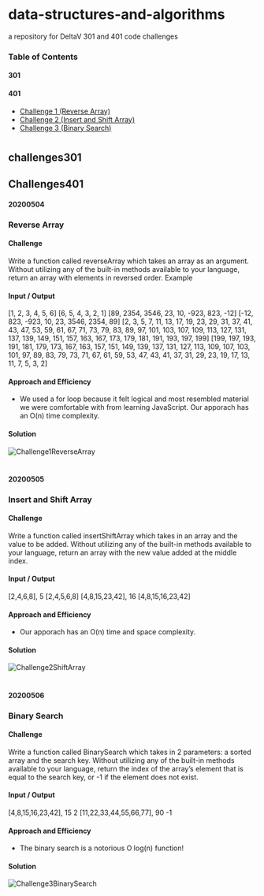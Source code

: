 # data-structures-and-algorithms
a repository for DeltaV 301 and 401 code challenges

### Table of Contents
#### 301
#### 401
- [Challenge 1 (Reverse Array)](https://github.com/mcbarnhart/data-structures-and-algorithms/blob/master/Challenges401/Program.cs)
- [Challenge 2 (Insert and Shift Array)](https://github.com/mcbarnhart/data-structures-and-algorithms/blob/master/Challenges401/ArrayShift.cs) 
- [Challenge 3 (Binary Search)]()

#

## challenges301


## Challenges401

#### 20200504
### Reverse Array

#### Challenge
Write a function called reverseArray which takes an array as an argument. Without utilizing any of the built-in methods available to your language, return an array with elements in reversed order.
Example

#### Input / Output
[1, 2, 3, 4, 5, 6]	[6, 5, 4, 3, 2, 1]
[89, 2354, 3546, 23, 10, -923, 823, -12]	[-12, 823, -923, 10, 23, 3546, 2354, 89]
[2, 3, 5, 7, 11, 13, 17, 19, 23, 29, 31, 37, 41, 43, 47, 53, 59, 61, 67, 71, 73, 79, 83, 89, 97, 101, 103, 107, 109, 113, 127, 131, 137, 139, 149, 151, 157, 163, 167, 173, 179, 181, 191, 193, 197, 199]	[199, 197, 193, 191, 181, 179, 173, 167, 163, 157, 151, 149, 139, 137, 131, 127, 113, 109, 107, 103, 101, 97, 89, 83, 79, 73, 71, 67, 61, 59, 53, 47, 43, 41, 37, 31, 29, 23, 19, 17, 13, 11, 7, 5, 3, 2]

#### Approach and Efficiency
- We used a for loop because it felt logical and most resembled material we were comfortable with from learning JavaScript. Our apporach has an O(n) time complexity.

#### Solution
![Challenge1ReverseArray](https://github.com/mcbarnhart/data-structures-and-algorithms/blob/master/Challenges401/assets/Challenge1ReverseArray.jpg)

#

#### 20200505
### Insert and Shift Array

#### Challenge
Write a function called insertShiftArray which takes in an array and the value to be added. Without utilizing any of the built-in methods available to your language, return an array with the new value added at the middle index.

#### Input / Output

[2,4,6,8], 5	[2,4,5,6,8]
[4,8,15,23,42], 16	[4,8,15,16,23,42]

#### Approach and Efficiency
- Our apporach has an O(n) time and space complexity.

#### Solution
![Challenge2ShiftArray](https://github.com/mcbarnhart/data-structures-and-algorithms/blob/master/Challenges401/assets/Challenge2ShiftArray.png)

#

#### 20200506
### Binary Search

#### Challenge
Write a function called BinarySearch which takes in 2 parameters: a sorted array and the search key. Without utilizing any of the built-in methods available to your language, return the index of the array’s element that is equal to the search key, or -1 if the element does not exist.

#### Input / Output

[4,8,15,16,23,42], 15	2
[11,22,33,44,55,66,77], 90	-1

#### Approach and Efficiency
- The binary search is a notorious O log(n) function!

#### Solution
![Challenge3BinarySearch](https://github.com/mcbarnhart/data-structures-and-algorithms/blob/master/Challenges401/assets/Challenge3BinarySearch.png)


